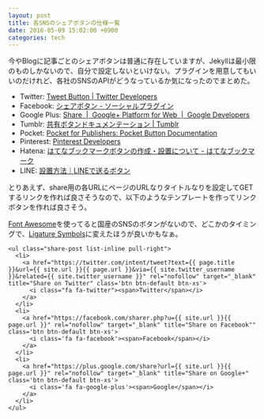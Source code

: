 ```yaml
---
layout: post
title: 各SNSのシェアボタンの仕様一覧
date: 2016-05-09 15:02:00 +0900
categories: tech
---
```


今やBlogに記事ごとのシェアボタンは普通に存在していますが、Jekyllは最小限のものしかないので、自分で設定しないといけない。プラグインを用意してもいいのだけれど、各社のSNSのAPIがどうなっているか気になったのでまとめた。

* Twitter: [Tweet Button \| Twitter Developers](https://dev.twitter.com/web/tweet-button)
* Facebook: [シェアボタン - ソーシャルプラグイン](https://developers.facebook.com/docs/plugins/share-button#example)
* Google Plus: [Share  \|  Google+ Platform for Web  \|  Google Developers](https://developers.google.com/+/web/share/#share-link)
* Tumblr: [共有ボタンドキュメンテーション \| Tumblr](https://www.tumblr.com/docs/ja/share_button)
* Pocket: [Pocket for Publishers: Pocket Button Documentation](https://getpocket.com/publisher/button_docs)
* Pinterest: [Pinterest Developers](https://developers.pinterest.com/docs/widgets/pin-it/)
* Hatena: [はてなブックマークボタンの作成・設置について - はてなブックマーク](http://b.hatena.ne.jp/guide/bbutton)
* LINE: [設置方法｜LINEで送るボタン](https://media.line.me/howto/ja/)

とりあえず、share用の各URLにページのURLなりタイトルなりを設定してGETするリンクを作れば良さそうなので、以下のようなテンプレートを作ってリンクボタンを作れば良さそう。

[Font Awesome](https://fortawesome.github.io/Font-Awesome/)を使ってると国産のSNSのボタンがないので、どこかのタイミングで、[Ligature Symbols](http://kudakurage.com/ligature_symbols/)に変えたほうが良いかもなぁ。

```
<ul class="share-post list-inline pull-right">
  <li>
    <a href="https://twitter.com/intent/tweet?text={{ page.title }}&url={{ site.url }}{{ page.url }}&via={{ site.twitter_username }}&related={{ site.twitter_username }}" rel="nofollow" target="_blank" title="Share on Twitter" class='btn btn-default btn-xs'>
      <i class="fa fa-twitter"><span>Twitter</span></i>
    </a>
  </li>
  <li>
    <a href="https://facebook.com/sharer.php?u={{ site.url }}{{ page.url }}" rel="nofollow" target="_blank" title="Share on Facebook"" class='btn btn-default btn-xs'>
      <i class='fa fa-facebook'><span>Facebook</span></i>
    </a>
  </li>
  <li>
    <a href="https://plus.google.com/share?url={{ site.url }}{{ page.url }}" rel="nofollow" target="_blank" title="Share on Google+" class='btn btn-default btn-xs'>
      <i class='fa fa-google-plus'><span>Google</span></i>
    </a>
  </li>
</ul>
```